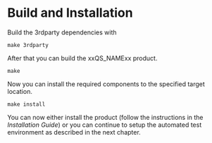 # Build and Installation

Build the 3rdparty dependencies with

```
make 3rdparty
```

After that you can build the xxQS_NAMExx product.

```
make 
```

Now you can install the required components to the specified target location.

```
make install
```

You can now either install the product (follow the instructions in the *Installation Guide*) or you can continue to 
setup the automated test environment as described in the next chapter.

[//]: # (Eeach file has to end with two emty lines)


